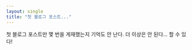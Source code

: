 ```yaml
---
layout: single
title: "첫 블로그 포스트..."
---
```


첫 블로그 포스트만 몇 번을 게재했는지 기억도 안 난다. 더 이상은 안 된다... 할 수 있다!
